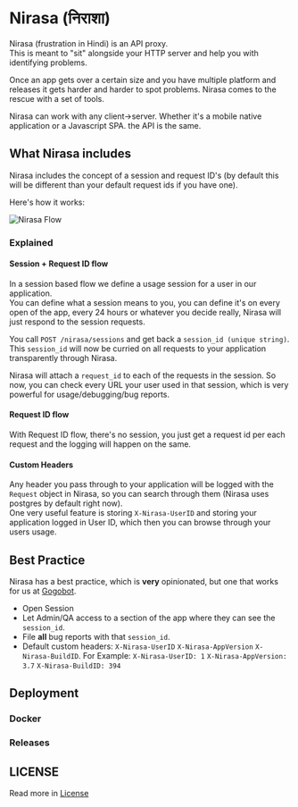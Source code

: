 # Nirasa (निराशा)

Nirasa (frustration in Hindi) is an API proxy.  
This is meant to "sit" alongside your HTTP server and help you with identifying problems.

Once an app gets over a certain size and you have multiple platform and releases it gets harder and harder to spot problems. Nirasa comes to the rescue with a set of tools.

Nirasa can work with any client->server. Whether it's a mobile native application or a Javascript SPA. the API is the same.

## What Nirasa includes

Nirasa includes the concept of a session and request ID's (by default this will be different than your default request ids if you have one).  

Here's how it works:

![Nirasa Flow](http://aviioblog.s3.amazonaws.com/animated.gif)

### Explained

#### Session + Request ID flow

In a session based flow we define a usage session for a user in our application.  
You can define what a session means to you, you can define it's on every open of the app, every 24 hours or whatever you decide really, Nirasa will just respond to the session requests.

You call `POST /nirasa/sessions` and get back a `session_id (unique string)`. This `session_id` will now be curried on all requests to your application transparently through Nirasa.

Nirasa will attach a `request_id` to each of the requests in the session. So now, you can check every URL your user used in that session, which is very powerful for usage/debugging/bug reports.

#### Request ID flow

With Request ID flow, there's no session, you just get a request id per each request and the logging will happen on the same.

#### Custom Headers

Any header you pass through to your application will be logged with the `Request` object in Nirasa, so you can search through them (Nirasa uses postgres by default right now).  
One very useful feature is storing `X-Nirasa-UserID` and storing your application logged in User ID, which then you can browse through your users usage.

## Best Practice

Nirasa has a best practice, which is **very** opinionated, but one that works for us at [Gogobot](http://www.gogobot.com).  

* Open Session
* Let Admin/QA access to a section of the app where they can see the `session_id`.
* File **all** bug reports with that `session_id`.
* Default custom headers: `X-Nirasa-UserID` `X-Nirasa-AppVersion` `X-Nirasa-BuildID`.
  For Example: `X-Nirasa-UserID: 1` `X-Nirasa-AppVersion: 3.7` `X-Nirasa-BuildID: 394`

## Deployment

### Docker

### Releases

## LICENSE

Read more in [License](License)
